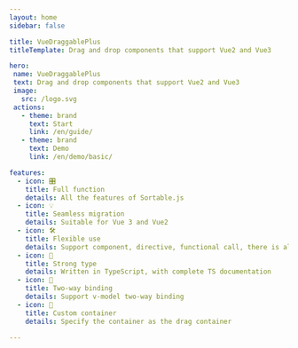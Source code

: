 ```yaml
---
layout: home
sidebar: false

title: VueDraggablePlus
titleTemplate: Drag and drop components that support Vue2 and Vue3

hero:
 name: VueDraggablePlus
 text: Drag and drop components that support Vue2 and Vue3
 image:
   src: /logo.svg
 actions:
   - theme: brand
     text: Start
     link: /en/guide/
   - theme: brand
     text: Demo
     link: /en/demo/basic/

features:
  - icon: 🎛
    title: Full function
    details: All the features of Sortable.js
  - icon: 💡
    title: Seamless migration
    details: Suitable for Vue 3 and Vue2
  - icon: 🛠
    title: Flexible use
    details: Support component, directive, functional call, there is always one that you like
  - icon: 🦾️
    title: Strong type
    details: Written in TypeScript, with complete TS documentation
  - icon: 🔌
    title: Two-way binding
    details: Support v-model two-way binding
  - icon: 🎪
    title: Custom container
    details: Specify the container as the drag container

---
```



<span/>
